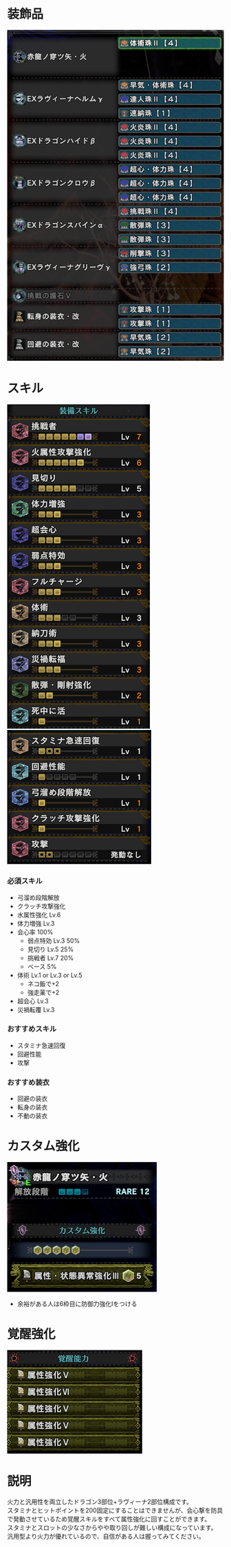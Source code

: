 # 装飾品
!["画像が読み込まれてないよ"](/images/14_3_1_jewels.png)


# スキル
!["画像が読み込まれてないよ"](/images/14_3_1_skills_1.png) !["画像が読み込まれてないよ"](/images/14_3_1_skills_2.png)

### 必須スキル
- 弓溜め段階解放
- クラッチ攻撃強化
- 水属性強化 Lv.6
- 体力増強 Lv.3
- 会心率 100%
  - 弱点特効 Lv.3 50%
  - 見切り Lv.5 25%
  - 挑戦者 Lv.7 20%
  - ベース 5%
- 体術 Lv.1 or Lv.3 or Lv.5
  - ネコ飯で+2
  - 強走薬で+2
- 超会心 Lv.3
- 災禍転覆 Lv.3

### おすすめスキル
- スタミナ急速回復
- 回避性能
- 攻撃

### おすすめ装衣
- 回避の装衣
- 転身の装衣
- 不動の装衣


# カスタム強化
!["画像が読み込まれてないよ"](/images/14_3_1_augmentations.png)

- 余裕がある人は6枠目に防御力強化Ⅰをつける


# 覚醒強化
!["画像が読み込まれてないよ"](/images/14_3_1_awakened_abilities.png)


# 説明
火力と汎用性を両立したドラゴン3部位+ラヴィーナ2部位構成です。</br>
スタミナとヒットポイントを200固定にすることはできませんが、会心撃を防具で発動させているため覚醒スキルをすべて属性強化に回すことができます。</br>
スタミナとスロットの少なさからやや取り回しが難しい構成になっています。</br>
汎用型より火力が優れているので、自信がある人は握ってみてください。</br>
